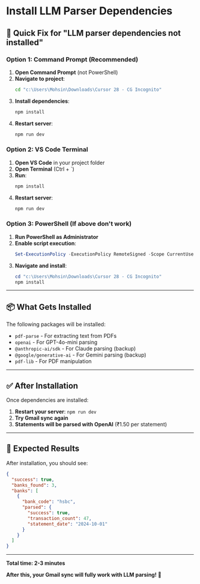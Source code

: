 # Install LLM Parser Dependencies

## 🚀 Quick Fix for "LLM parser dependencies not installed"

### **Option 1: Command Prompt (Recommended)**
1. **Open Command Prompt** (not PowerShell)
2. **Navigate to project**:
   ```cmd
   cd "c:\Users\Mohsin\Downloads\Cursor 28 - CG Incognito"
   ```
3. **Install dependencies**:
   ```cmd
   npm install
   ```
4. **Restart server**:
   ```cmd
   npm run dev
   ```

### **Option 2: VS Code Terminal**
1. **Open VS Code** in your project folder
2. **Open Terminal** (Ctrl + `)
3. **Run**:
   ```bash
   npm install
   ```
4. **Restart server**:
   ```bash
   npm run dev
   ```

### **Option 3: PowerShell (If above don't work)**
1. **Run PowerShell as Administrator**
2. **Enable script execution**:
   ```powershell
   Set-ExecutionPolicy -ExecutionPolicy RemoteSigned -Scope CurrentUser
   ```
3. **Navigate and install**:
   ```powershell
   cd "c:\Users\Mohsin\Downloads\Cursor 28 - CG Incognito"
   npm install
   ```

---

## 📦 What Gets Installed

The following packages will be installed:
- `pdf-parse` - For extracting text from PDFs
- `openai` - For GPT-4o-mini parsing
- `@anthropic-ai/sdk` - For Claude parsing (backup)
- `@google/generative-ai` - For Gemini parsing (backup)
- `pdf-lib` - For PDF manipulation

---

## ✅ After Installation

Once dependencies are installed:
1. **Restart your server**: `npm run dev`
2. **Try Gmail sync again**
3. **Statements will be parsed with OpenAI** (₹1.50 per statement)

---

## 🎯 Expected Results

After installation, you should see:
```json
{
  "success": true,
  "banks_found": 3,
  "banks": [
    {
      "bank_code": "hsbc",
      "parsed": {
        "success": true,
        "transaction_count": 47,
        "statement_date": "2024-10-01"
      }
    }
  ]
}
```

---

**Total time: 2-3 minutes**

**After this, your Gmail sync will fully work with LLM parsing!** 🚀



